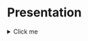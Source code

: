 # Presentation
<details>
  <summary>Click me</summary>
  ### Heading
  1. Foo
  2. Bar
     * Baz
     * Qux
  ### Some Javascript
  ```js
  function logSomething(something) {
    console.log('Something', something);
  }
  ```
</details>